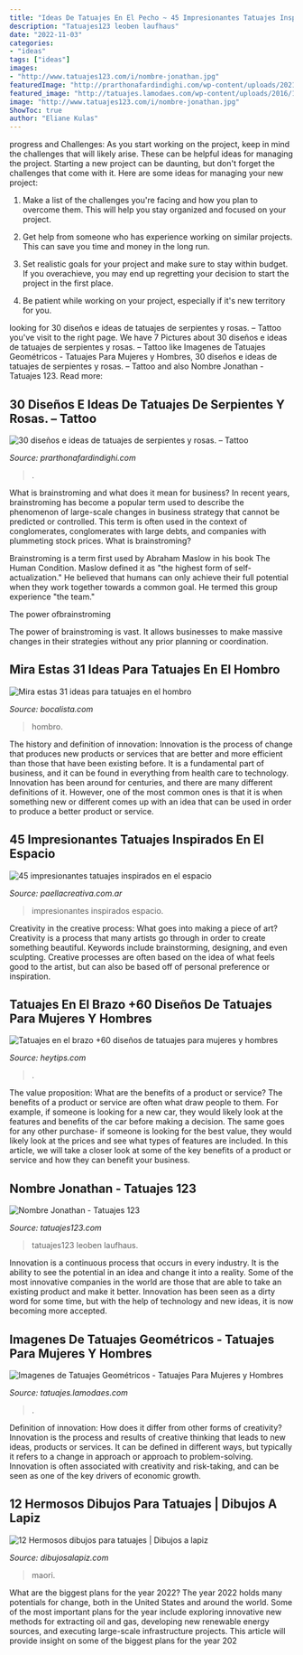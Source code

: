 ```yaml
---
title: "Ideas De Tatuajes En El Pecho ~ 45 Impresionantes Tatuajes Inspirados En El Espacio"
description: "Tatuajes123 leoben laufhaus"
date: "2022-11-03"
categories:
- "ideas"
tags: ["ideas"]
images:
- "http://www.tatuajes123.com/i/nombre-jonathan.jpg"
featuredImage: "http://prarthonafardindighi.com/wp-content/uploads/2021/07/414df613ac308ae7efbdb019fa48d2ac.jpg"
featured_image: "http://tatuajes.lamodaes.com/wp-content/uploads/2016/11/tatuaje-geometrico-4.jpg"
image: "http://www.tatuajes123.com/i/nombre-jonathan.jpg"
ShowToc: true
author: "Eliane Kulas"
---
```



progress and Challenges: As you start working on the project, keep in mind the challenges that will likely arise. These can be helpful ideas for managing the project.
Starting a new project can be daunting, but don't forget the challenges that come with it. Here are some ideas for managing your new project:
1. Make a list of the challenges you're facing and how you plan to overcome them. This will help you stay organized and focused on your project.

2. Get help from someone who has experience working on similar projects. This can save you time and money in the long run.

3. Set realistic goals for your project and make sure to stay within budget. If you overachieve, you may end up regretting your decision to start the project in the first place.

4. Be patient while working on your project, especially if it's new territory for you.

	

		
looking for 30 diseños e ideas de tatuajes de serpientes y rosas. – Tattoo you've visit to the right page. We have 7 Pictures about 30 diseños e ideas de tatuajes de serpientes y rosas. – Tattoo like Imagenes de Tatuajes Geométricos - Tatuajes Para Mujeres y Hombres, 30 diseños e ideas de tatuajes de serpientes y rosas. – Tattoo and also Nombre Jonathan - Tatuajes 123. Read more:
		
    
## 30 Diseños E Ideas De Tatuajes De Serpientes Y Rosas. – Tattoo

<img loading=lazy src="http://prarthonafardindighi.com/wp-content/uploads/2021/07/414df613ac308ae7efbdb019fa48d2ac.jpg" onerror="this.onerror=null;this.src='https://tse4.mm.bing.net/th?id=OIP.likgU7zy5mkMgB5UKLz6IAHaJ3&amp;pid=15.1';" alt="30 diseños e ideas de tatuajes de serpientes y rosas. – Tattoo">

_Source: prarthonafardindighi.com_

>. 

	

What is brainstroming and what does it mean for business?
In recent years, brainstroming has become a popular term used to describe the phenomenon of large-scale changes in business strategy that cannot be predicted or controlled. This term is often used in the context of conglomerates, conglomerates with large debts, and companies with plummeting stock prices.
What is brainstroming?

Brainstroming is a term first used by Abraham Maslow in his book The Human Condition. Maslow defined it as "the highest form of self-actualization." He believed that humans can only achieve their full potential when they work together towards a common goal. He termed this group experience "the team."

The power ofbrainstroming

The power of brainstroming is vast. It allows businesses to make massive changes in their strategies without any prior planning or coordination.

    
## Mira Estas 31 Ideas Para Tatuajes En El Hombro

<img loading=lazy src="http://www.bocalista.com/wp-content/uploads/2015/10/Captura-de-pantalla-2015-10-30-a-las-0.00.28.jpg" onerror="this.onerror=null;this.src='https://tse2.mm.bing.net/th?id=OIP.ewibmCiqbb05b08Bb0-PjAHaHc&amp;pid=15.1';" alt="Mira estas 31 ideas para tatuajes en el hombro">

_Source: bocalista.com_

>hombro. 

	

The history and definition of innovation:
Innovation is the process of change that produces new products or services that are better and more efficient than those that have been existing before. It is a fundamental part of business, and it can be found in everything from health care to technology. Innovation has been around for centuries, and there are many different definitions of it. However, one of the most common ones is that it is when something new or different comes up with an idea that can be used in order to produce a better product or service.

    
## 45 Impresionantes Tatuajes Inspirados En El Espacio

<img loading=lazy src="https://www.paellacreativa.com.ar/wp-content/uploads/2014/12/tatuajes_inspirados_espacio_5.jpg" onerror="this.onerror=null;this.src='https://tse3.mm.bing.net/th?id=OIP.BiIgh-8ljcdOBjl1tMS1zQHaIC&amp;pid=15.1';" alt="45 impresionantes tatuajes inspirados en el espacio">

_Source: paellacreativa.com.ar_

>impresionantes inspirados espacio. 

	

Creativity in the creative process: What goes into making a piece of art?
Creativity is a process that many artists go through in order to create something beautiful. Keywords include brainstorming, designing, and even sculpting. Creative processes are often based on the idea of what feels good to the artist, but can also be based off of personal preference or inspiration.

    
## Tatuajes En El Brazo +60 Diseños De Tatuajes Para Mujeres Y Hombres

<img loading=lazy src="https://www.heytips.com/wp-content/uploads/2016/05/tatuaje-brazo.jpg" onerror="this.onerror=null;this.src='https://tse4.mm.bing.net/th?id=OIP.OpImA-vjcajncOr4Y_YoWgHaLE&amp;pid=15.1';" alt="Tatuajes en el brazo +60 diseños de tatuajes para mujeres y hombres">

_Source: heytips.com_

>. 

	

The value proposition: What are the benefits of a product or service?
The benefits of a product or service are often what draw people to them. For example, if someone is looking for a new car, they would likely look at the features and benefits of the car before making a decision. The same goes for any other purchase- if someone is looking for the best value, they would likely look at the prices and see what types of features are included. In this article, we will take a closer look at some of the key benefits of a product or service and how they can benefit your business.

    
## Nombre Jonathan - Tatuajes 123

<img loading=lazy src="http://www.tatuajes123.com/i/nombre-jonathan.jpg" onerror="this.onerror=null;this.src='https://tse2.mm.bing.net/th?id=OIP.lsK_PDQv3vNHJ_VZRdeifwHaJ4&amp;pid=15.1';" alt="Nombre Jonathan - Tatuajes 123">

_Source: tatuajes123.com_

>tatuajes123 leoben laufhaus. 

	

Innovation is a continuous process that occurs in every industry. It is the ability to see the potential in an idea and change it into a reality. Some of the most innovative companies in the world are those that are able to take an existing product and make it better. Innovation has been seen as a dirty word for some time, but with the help of technology and new ideas, it is now becoming more accepted.

    
## Imagenes De Tatuajes Geométricos - Tatuajes Para Mujeres Y Hombres

<img loading=lazy src="http://tatuajes.lamodaes.com/wp-content/uploads/2016/11/tatuaje-geometrico-4.jpg" onerror="this.onerror=null;this.src='https://tse3.mm.bing.net/th?id=OIP.klHc97isRQe74XDGOwMO1AHaJ6&amp;pid=15.1';" alt="Imagenes de Tatuajes Geométricos - Tatuajes Para Mujeres y Hombres">

_Source: tatuajes.lamodaes.com_

>. 

	

Definition of innovation: How does it differ from other forms of creativity?
Innovation is the process and results of creative thinking that leads to new ideas, products or services. It can be defined in different ways, but typically it refers to a change in approach or approach to problem-solving. Innovation is often associated with creativity and risk-taking, and can be seen as one of the key drivers of economic growth.

    
## 12 Hermosos Dibujos Para Tatuajes | Dibujos A Lapiz

<img loading=lazy src="https://dibujosalapiz.com/wp-content/uploads/2015/06/12-Hermosos-dibujos-para-tatuajes-4-215x300.jpg" onerror="this.onerror=null;this.src='https://tse4.mm.bing.net/th?id=OIP.dUf67_AQrHXFV--nXXyEhgAAAA&amp;pid=15.1';" alt="12 Hermosos dibujos para tatuajes | Dibujos a lapiz">

_Source: dibujosalapiz.com_

>maori. 

	

What are the biggest plans for the year 2022?
The year 2022 holds many potentials for change, both in the United States and around the world. Some of the most important plans for the year include exploring innovative new methods for extracting oil and gas, developing new renewable energy sources, and executing large-scale infrastructure projects. This article will provide insight on some of the biggest plans for the year 202
